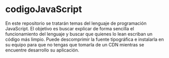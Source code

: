 # codigoJavaScript
En este repositorio se tratarán temas del lenguaje de programación JavaScript. El objetivo es buscar explicar de forma sencilla el funcionamiento del lenguaje y buscar que quienes lo lean escriban un código más limpio.
Puede descomprimir la fuente tipográfica e instalarla en su equipo para que no tengas que tomarla de un CDN mientras se encuentre desarrollo su aplicación.
